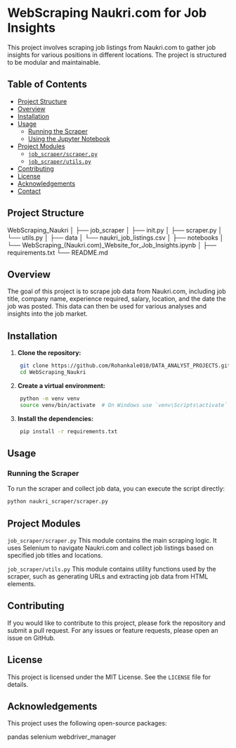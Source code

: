 # WebScraping Naukri.com for Job Insights

This project involves scraping job listings from Naukri.com to gather job insights for various positions in different locations. The project is structured to be modular and maintainable.

## Table of Contents

- [Project Structure](#project-structure)
- [Overview](#overview)
- [Installation](#installation)
- [Usage](#usage)
  - [Running the Scraper](#running-the-scraper)
  - [Using the Jupyter Notebook](#using-the-jupyter-notebook)
- [Project Modules](#project-modules)
  - [`job_scraper/scraper.py`](#job_scraperscraperpy)
  - [`job_scraper/utils.py`](#job_scraperutilspy)
- [Contributing](#contributing)
- [License](#license)
- [Acknowledgements](#acknowledgements)
- [Contact](#contact)

## Project Structure

WebScraping_Naukri
│
├── job_scraper
│ ├── init.py
│ ├── scraper.py
│ └── utils.py
│
├── data
│ └── naukri_job_listings.csv
│
├── notebooks
│ └── WebScraping_(Naukri.com)_Website_for_Job_Insights.ipynb
│
├── requirements.txt
└── README.md


## Overview

The goal of this project is to scrape job data from Naukri.com, including job title, company name, experience required, salary, location, and the date the job was posted. This data can then be used for various analyses and insights into the job market.

## Installation

1. **Clone the repository:**
```bash
    git clone https://github.com/Rohankale010/DATA_ANALYST_PROJECTS.git
    cd WebScraping_Naukri
```

2. **Create a virtual environment:**
```bash
    python -m venv venv
    source venv/bin/activate  # On Windows use `venv\Scripts\activate`
```

3. **Install the dependencies:**
```bash
    pip install -r requirements.txt
```

## Usage

### Running the Scraper

To run the scraper and collect job data, you can execute the script directly:

```bash
python naukri_scraper/scraper.py
```

## Project Modules

`job_scraper/scraper.py`
This module contains the main scraping logic. It uses Selenium to navigate Naukri.com and collect job listings based on specified job titles and locations.

`job_scraper/utils.py`
This module contains utility functions used by the scraper, such as generating URLs and extracting job data from HTML elements.

## Contributing

If you would like to contribute to this project, please fork the repository and submit a pull request. For any issues or feature requests, please open an issue on GitHub.

## License

This project is licensed under the MIT License. See the `LICENSE` file for details.

## Acknowledgements

This project uses the following open-source packages:

pandas
selenium
webdriver_manager